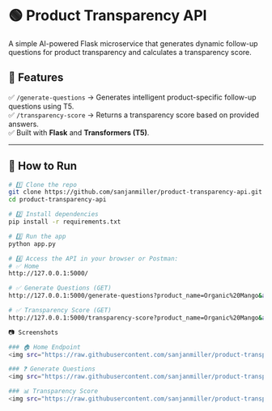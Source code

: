 # 🟢 Product Transparency API

A simple AI-powered Flask microservice that generates dynamic follow-up questions for product transparency and calculates a transparency score.

## 🚀 Features
✅ `/generate-questions` → Generates intelligent product-specific follow-up questions using T5.  
✅ `/transparency-score` → Returns a transparency score based on provided answers.  
✅ Built with **Flask** and **Transformers (T5)**.

---

## 📌 How to Run

```bash
# 1️⃣ Clone the repo
git clone https://github.com/sanjanmiller/product-transparency-api.git
cd product-transparency-api

# 2️⃣ Install dependencies
pip install -r requirements.txt

# 3️⃣ Run the app
python app.py

# 4️⃣ Access the API in your browser or Postman:
# ✅ Home
http://127.0.0.1:5000/

# ✅ Generate Questions (GET)
http://127.0.0.1:5000/generate-questions?product_name=Organic%20Mango&answers=Harvested%20in%20Kerala

# ✅ Transparency Score (GET)
http://127.0.0.1:5000/transparency-score?product_name=Organic%20Mango&answers=Harvested%20in%20Kerala&answers=Certified%20Organic

📷 Screenshots  

### 🏠 Home Endpoint  
<img src="https://raw.githubusercontent.com/sanjanmiller/product-transparency-api/refs/heads/main/output.png" width="600">

### ❓ Generate Questions  
<img src="https://raw.githubusercontent.com/sanjanmiller/product-transparency-api/refs/heads/main/Screenshot%20(390).png" width="600">

### 📊 Transparency Score  
<img src="https://raw.githubusercontent.com/sanjanmiller/product-transparency-api/refs/heads/main/Screenshot%20(391).png" width="600">
